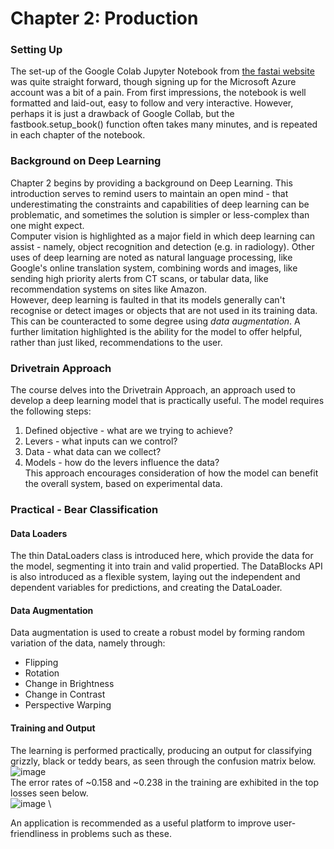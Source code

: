 # Chapter 2: Production
### Setting Up
The set-up of the Google Colab Jupyter Notebook from [the fastai website](https://course.fast.ai/Resources/book.html) was quite straight forward,
though signing up for the Microsoft Azure account was a bit of a pain. From first impressions, the notebook is well formatted and laid-out,
easy to follow and very interactive. However, perhaps it is just a drawback of Google Collab, but the fastbook.setup_book() function often takes many minutes, and is repeated in each chapter of the notebook.  
### Background on Deep Learning
Chapter 2 begins by providing a background on Deep Learning. This introduction serves to remind users to maintain an open mind - 
that underestimating the constraints and capabilities of deep learning can be problematic, and sometimes the solution is simpler or less-complex
than one might expect.\
Computer vision is highlighted as a major field in which deep learning can assist - namely, object recognition and detection (e.g. in radiology). Other uses of deep learning are noted as natural language processing, like Google's online translation system, combining words and images, like sending high priority alerts from CT scans, or tabular data, like recommendation systems on sites like Amazon.  
However, deep learning is faulted in that its models generally can't recognise or detect images or objects that are not used in its training 
data. This can be counteracted to some degree using *data augmentation*. A further limitation highlighted is the ability for the model to offer helpful, rather than just liked, recommendations to the user. 
### Drivetrain Approach
The course delves into the Drivetrain Approach, an approach used to develop a deep learning model that is practically useful. The model 
requires the following steps:
1. Defined objective - what are we trying to achieve?
2. Levers - what inputs can we control?
3. Data - what data can we collect?
4. Models - how do the levers influence the data?  
This approach encourages consideration of how the model can benefit the overall system, based on experimental data.
### Practical - Bear Classification
#### Data Loaders
The thin DataLoaders class is introduced here, which provide the data for the model, segmenting it into train and valid propertied. 
The DataBlocks API is also introduced as a flexible system, laying out the independent and dependent variables for predictions, 
and creating the DataLoader. 
#### Data Augmentation
Data augmentation is used to create a robust model by forming random variation of the data, namely through:
- Flipping
- Rotation
- Change in Brightness
- Change in Contrast
- Perspective Warping
#### Training and Output
The learning is performed practically, producing an output for classifying grizzly, black or teddy bears, as seen through the confusion matrix below. \
![image](https://github.com/bree-hoff/bree-hoff.github.io/assets/111101248/947e0348-81cb-40e9-8bd9-33fb5b0227a4) \
The error rates of ~0.158 and ~0.238 in the training are exhibited in the top losses seen below. \
![image](https://github.com/bree-hoff/bree-hoff.github.io/assets/111101248/7b349aec-f154-4ad3-82de-36da090af7cb) \

An application is recommended as a useful platform to improve user-friendliness in problems such as these. 

